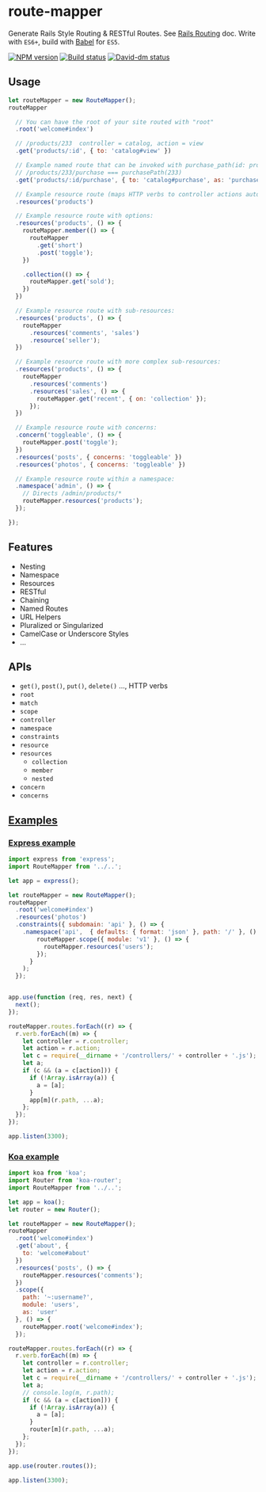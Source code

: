 # route-mapper

Generate Rails Style Routing & RESTful Routes. See [Rails Routing][] doc.
Write with `ES6+`, build with [Babel][] for `ES5`.

[![NPM version][npm-image]][npm-url]
[![Build status][travis-image]][travis-url]
[![David-dm status][David-dm-image]][David-dm-url]


## Usage

```js
let routeMapper = new RouteMapper();
routeMapper

  // You can have the root of your site routed with "root"
  .root('welcome#index')

  // /products/233  controller = catalog, action = view
  .get('products/:id', { to: 'catalog#view' })

  // Example named route that can be invoked with purchase_path(id: product.id)
  // /products/233/purchase === purchasePath(233)
  .get('products/:id/purchase', { to: 'catalog#purchase', as: 'purchase' })

  // Example resource route (maps HTTP verbs to controller actions automatically):
  .resources('products')

  // Example resource route with options:
  .resources('products', () => {
    routeMapper.member(() => {
      routeMapper
        .get('short')
        .post('toggle');
    })

    .collection(() => {
      routeMapper.get('sold');
    })
  })

  // Example resource route with sub-resources:
  .resources('products', () => {
    routeMapper
      .resources('comments', 'sales')
      .resource('seller');
  })

  // Example resource route with more complex sub-resources:
  .resources('products', () => {
    routeMapper
      .resources('comments')
      .resources('sales', () => {
        routeMapper.get('recent', { on: 'collection' });
      });
  })

  // Example resource route with concerns:
  .concern('toggleable', () => {
    routeMapper.post('toggle');
  })
  .resources('posts', { concerns: 'toggleable' })
  .resources('photos', { concerns: 'toggleable' })

  // Example resource route within a namespace:
  .namespace('admin', () => {
    // Directs /admin/products/*
    routeMapper.resources('products');
  });

});
```


## Features

* Nesting
* Namespace
* Resources
* RESTful
* Chaining
* Named Routes
* URL Helpers
* Pluralized or Singularized
* CamelCase or Underscore Styles
* ...


## APIs

* `get()`, `post()`, `put()`, `delete()` ..., HTTP verbs
* `root`
* `match`
* `scope`
* `controller`
* `namespace`
* `constraints`
* `resource`
* `resources`
  * `collection`
  * `member`
  * `nested`
* `concern`
* `concerns`


## [Examples](./examples)

### [Express example](./examples/express)

```js
import express from 'express';
import RouteMapper from '../..';

let app = express();

let routeMapper = new RouteMapper();
routeMapper
  .root('welcome#index')
  .resources('photos')
  .constraints({ subdomain: 'api' }, () => {
    .namespace('api',  { defaults: { format: 'json' }, path: '/' }, () => {
        routeMapper.scope({ module: 'v1' }, () => {
          routeMapper.resources('users');
        });
      }
    );
  });


app.use(function (req, res, next) {
  next();
});

routeMapper.routes.forEach((r) => {
  r.verb.forEach((m) => {
    let controller = r.controller;
    let action = r.action;
    let c = require(__dirname + '/controllers/' + controller + '.js');
    let a;
    if (c && (a = c[action])) {
      if (!Array.isArray(a)) {
        a = [a];
      }
      app[m](r.path, ...a);
    };
  });
});

app.listen(3300);
```

### [Koa example](./examples/koa)

```js
import koa from 'koa';
import Router from 'koa-router';
import RouteMapper from '../..';

let app = koa();
let router = new Router();

let routeMapper = new RouteMapper();
routeMapper
  .root('welcome#index')
  .get('about', {
    to: 'welcome#about'
  })
  .resources('posts', () => {
    routeMapper.resources('comments');
  })
  .scope({
    path: '~:username?',
    module: 'users',
    as: 'user'
  }, () => {
    routeMapper.root('welcome#index');
  });

routeMapper.routes.forEach((r) => {
  r.verb.forEach((m) => {
    let controller = r.controller;
    let action = r.action;
    let c = require(__dirname + '/controllers/' + controller + '.js');
    let a;
    // console.log(m, r.path);
    if (c && (a = c[action])) {
      if (!Array.isArray(a)) {
        a = [a];
      }
      router[m](r.path, ...a);
    };
  });
});

app.use(router.routes());

app.listen(3300);
```



[Rails Routing]: http://guides.rubyonrails.org/routing.html
[Babel]: https://babeljs.io/
[es6-image]: https://img.shields.io/badge/es-6+-brightgreen.svg?style=flat-square
[es6-url]: https://developer.mozilla.org/en-US/docs/Web/JavaScript/New_in_JavaScript/ECMAScript_6_support_in_Mozilla
[npm-image]: https://img.shields.io/npm/v/route-mapper.svg?style=flat-square
[npm-url]: https://npmjs.org/package/route-mapper
[travis-image]: https://img.shields.io/travis/trekjs/route-mapper/master.svg?style=flat-square
[travis-url]: https://travis-ci.org/trekjs/route-mapper
[David-dm-image]: https://david-dm.org/trekjs/route-mapper.svg?style=flat-square
[David-dm-url]: https://david-dm.org/trekjs/route-mapper
